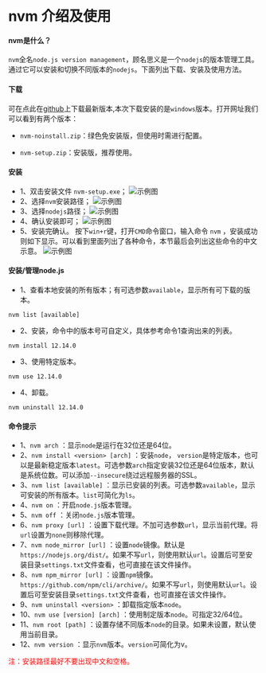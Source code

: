 # nvm 介绍及使用

#### nvm是什么？

`nvm`全名`node.js version management`，顾名思义是一个`nodejs`的版本管理工具。通过它可以安装和切换不同版本的`nodejs`。下面列出下载、安装及使用方法。

#### 下载

可在点此在[github](https://github.com/coreybutler/nvm-windows/releases)上下载最新版本,本次下载安装的是`windows`版本。打开网址我们可以看到有两个版本：

- `nvm-noinstall.zip`：绿色免安装版，但使用时需进行配置。

- `nvm-setup.zip`：安装版，推荐使用。

#### 安装

- 1、双击安装文件 `nvm-setup.exe`；
![示例图](https://img2018.cnblogs.com/blog/775046/201904/775046-20190411160657751-1529010875.png)
- 2、选择`nvm`安装路径；
![示例图](https://img2018.cnblogs.com/blog/775046/201904/775046-20190411160816834-99504468.png)
- 3、选择`nodejs`路径；
![示例图](https://img2018.cnblogs.com/blog/775046/201904/775046-20190411161045308-1947410693.png)
- 4、确认安装即可；
![示例图](https://img2018.cnblogs.com/blog/775046/201904/775046-20190411171705646-891139870.png)
- 5、安装完确认。
按下`win+r`键，打开`CMD`命令窗口，输入命令 `nvm` ，安装成功则如下显示。可以看到里面列出了各种命令，本节最后会列出这些命令的中文示意。
![示例图](https://img2018.cnblogs.com/blog/775046/201904/775046-20190411172641876-1326770838.png)

#### 安装/管理node.js

- 1、查看本地安装的所有版本；有可选参数`available`，显示所有可下载的版本。

```node
nvm list [available]
```

- 2、安装，命令中的版本号可自定义，具体参考命令1查询出来的列表。

```node
nvm install 12.14.0
```

- 3、使用特定版本。

```node
nvm use 12.14.0
```

- 4、卸载。

```node
nvm uninstall 12.14.0
```

#### 命令提示

- 1、`nvm arch` ：显示`node`是运行在32位还是64位。
- 2、`nvm install <version> [arch]` ：安装`node`， `version`是特定版本，也可以是最新稳定版本`latest`。可选参数`arch`指定安装32位还是64位版本，默认是系统位数。可以添加`--insecure`绕过远程服务器的SSL。
- 3、`nvm list [available]` ：显示已安装的列表。可选参数`available`，显示可安装的所有版本。`list`可简化为`ls`。
- 4、`nvm on` ：开启`node.js`版本管理。
- 5、`nvm off` ：关闭`node.js`版本管理。
- 6、`nvm proxy [url]` ：设置下载代理。不加可选参数`url`，显示当前代理。将`url`设置为`none`则移除代理。
- 7、`nvm node_mirror [url]` ：设置`node`镜像。默认是`https://nodejs.org/dist/`。如果不写`url`，则使用默认`url`。设置后可至安装目录`settings.txt`文件查看，也可直接在该文件操作。
- 8、`nvm npm_mirror [url]` ：设置`npm`镜像。`https://github.com/npm/cli/archive/`。如果不写`url`，则使用默认`url`。设置后可至安装目录`settings.txt`文件查看，也可直接在该文件操作。
- 9、`nvm uninstall <version>` ：卸载指定版本`node`。
- 10、`nvm use [version] [arch]` ：使用制定版本`node`。可指定32/64位。
- 11、`nvm root [path]` ：设置存储不同版本`node`的目录。如果未设置，默认使用当前目录。
- 12、`nvm version` ：显示`nvm`版本。`version`可简化为v。

<font color="red">注：安装路径最好不要出现中文和空格。</font>

